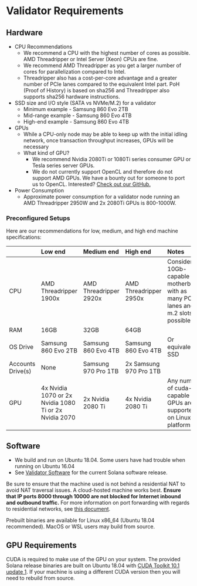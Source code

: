 # Validator Requirements

## Hardware

* CPU Recommendations
  * We recommend a CPU with the highest number of cores as possible. AMD
  Threadripper or Intel Server \(Xeon\) CPUs are fine.
  * We recommend AMD Threadripper as you get a larger number of cores for
  parallelization compared to Intel.
  * Threadripper also has a cost-per-core advantage and a greater number of PCIe
  lanes compared to the equivalent Intel part. PoH \(Proof of History\) is based
  on sha256 and Threadripper also supports sha256 hardware instructions.
* SSD size and I/O style \(SATA vs NVMe/M.2\) for a validator
  * Minimum example - Samsung 860 Evo 2TB
  * Mid-range example - Samsung 860 Evo 4TB
  * High-end example - Samsung 860 Evo 4TB
* GPUs
  * While a CPU-only node may be able to keep up with the initial idling network,
  once transaction throughput increases, GPUs will be necessary
  * What kind of GPU?
    * We recommend Nvidia 2080Ti or 1080Ti series consumer GPU or Tesla series server GPUs.
    * We do not currently support OpenCL and therefore do not support AMD GPUs.
    We have a bounty out for someone to port us to OpenCL. Interested? [Check out our GitHub.](https://github.com/solana-labs/solana)
* Power Consumption
  * Approximate power consumption for a validator node running an AMD Threadripper
  2950W and 2x 2080Ti GPUs is 800-1000W.

### Preconfigured Setups

Here are our recommendations for low, medium, and high end machine specifications:

|  | Low end | Medium end | High end | Notes |
| :--- | :--- | :--- | :--- | :--- |
| CPU | AMD Threadripper 1900x | AMD Threadripper 2920x | AMD Threadripper 2950x | Consider a 10Gb-capable motherboard with as many PCIe lanes and m.2 slots as possible. |
| RAM | 16GB | 32GB | 64GB |  |
| OS Drive | Samsung 860 Evo 2TB | Samsung 860 Evo 4TB | Samsung 860 Evo 4TB | Or equivalent SSD |
| Accounts Drive\(s\) | None | Samsung 970 Pro 1TB | 2x Samsung 970 Pro 1TB |  |
| GPU | 4x Nvidia 1070 or 2x Nvidia 1080 Ti or 2x Nvidia 2070 | 2x Nvidia 2080 Ti | 4x Nvidia 2080 Ti | Any number of cuda-capable GPUs are supported on Linux platforms. |

## Software

* We build and run on Ubuntu 18.04.  Some users have had trouble when running on Ubuntu 16.04
* See [Validator Software](validator-software.md) for the current Solana software release.

Be sure to ensure that the machine used is not behind a residential NAT to avoid
NAT traversal issues. A cloud-hosted machine works best. **Ensure that IP ports
8000 through 10000 are not blocked for Internet inbound and outbound traffic.**
For more information on port forwarding with regards to residential networks,
see [this
document](http://www.mcs.sdsmt.edu/lpyeatt/courses/314/PortForwardingSetup.pdf).

Prebuilt binaries are available for Linux x86\_64 \(Ubuntu 18.04 recommended\).
MacOS or WSL users may build from source.

## GPU Requirements

CUDA is required to make use of the GPU on your system. The provided Solana
release binaries are built on Ubuntu 18.04 with [CUDA Toolkit 10.1 update
1](https://developer.nvidia.com/cuda-toolkit-archive). If your machine is using
a different CUDA version then you will need to rebuild from source.
